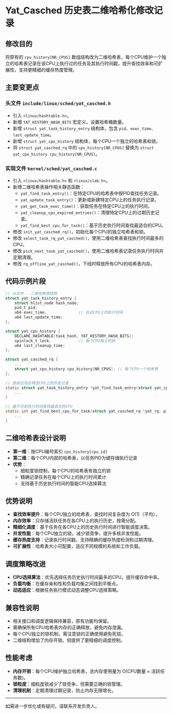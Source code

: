 # Yat_Casched 历史表二维哈希化修改记录

## 修改目的
将原有的 `cpu_history[NR_CPUS]` 数组结构改为二维哈希表，每个CPU维护一个独立的哈希表记录在该CPU上执行过的任务及其执行时间戳，提升查找效率和可扩展性，支持更精细的缓存热度管理。

## 主要变更点

### 头文件 `include/linux/sched/yat_casched.h`
- 引入 `<linux/hashtable.h>`。
- 新增 `YAT_HISTORY_HASH_BITS` 宏定义，设置哈希桶数量。
- 新增 `struct yat_task_history_entry` 结构体，包含 `pid`、`exec_time`、`last_update_time`。
- 新增 `struct yat_cpu_history` 结构体，每个CPU一个独立的哈希表和锁。
- 将 `struct yat_casched_rq` 中的 `cpu_history[NR_CPUS]` 替换为 `struct yat_cpu_history cpu_history[NR_CPUS]`。

### 实现文件 `kernel/sched/yat_casched.c`
- 引入 `<linux/hashtable.h>` 和 `<linux/slab.h>`。
- 新增二维哈希表操作相关静态函数：
  - `yat_find_task_entry()`：在特定CPU的哈希表中按PID查找任务记录。
  - `yat_update_task_entry()`：更新或新建特定CPU上的任务执行记录。
  - `yat_get_task_exec_time()`：获取任务在特定CPU上的执行时间。
  - `yat_cleanup_cpu_expired_entries()`：清理特定CPU上的过期历史记录。
  - `yat_find_best_cpu_for_task()`：基于历史执行时间查找最适合的CPU。
- 修改 `init_yat_casched_rq()`，初始化每个CPU的独立哈希表和锁。
- 修改 `select_task_rq_yat_casched()`，使用二维哈希表查找执行时间最多的CPU。
- 修改 `pick_next_task_yat_casched()`，使用二维哈希表记录任务执行时间并定期清理。
- 修改 `rq_offline_yat_casched()`，下线时释放所有CPU的哈希表内存。

## 代码示例片段
```c
// 头文件 - 二维哈希表结构
struct yat_task_history_entry {
    struct hlist_node hash_node;
    pid_t pid;
    u64 exec_time;              // 在此CPU上的执行时间
    u64 last_update_time;
};

struct yat_cpu_history {
    DECLARE_HASHTABLE(task_hash, YAT_HISTORY_HASH_BITS);
    spinlock_t lock;            // 每个CPU独立的锁
    u64 last_cleanup_time;
};

struct yat_casched_rq {
    ...
    struct yat_cpu_history cpu_history[NR_CPUS]; // 每个CPU一个哈希表
};

// 查找任务在特定CPU上的历史记录
static struct yat_task_history_entry *yat_find_task_entry(struct yat_cpu_history *cpu_hist, pid_t pid) {
    ...
}

// 基于历史执行时间查找最适合的CPU
static int yat_find_best_cpu_for_task(struct yat_casched_rq *yat_rq, pid_t pid, const struct cpumask *allowed_cpus) {
    ...
}
```

## 二维哈希表设计说明
- **第一维**：按CPU编号索引 `cpu_history[cpu_id]`
- **第二维**：每个CPU内部的哈希表，以任务PID为键存储执行记录
- **优势**：
  - 细粒度锁控制，每个CPU的哈希表有独立的锁
  - 精确记录任务在每个CPU上的执行时间累计
  - 支持基于历史执行时间的智能CPU选择算法

## 优势说明
- **查找效率提升**：每个CPU独立的哈希表，查找时间复杂度为 O(1)（平均）。
- **内存效率**：只存储活跃任务在各CPU上的执行历史，按需分配。
- **精细化调度**：基于任务在各CPU上的历史执行时间进行智能调度决策。
- **并发性能**：每个CPU独立的锁，减少锁竞争，提升多核并发性能。
- **缓存热度支持**：记录执行时间戳，支持精确的缓存热度检测和过期清理。
- **可扩展性**：哈希表大小可配置，适应不同规模的系统和工作负载。

## 调度策略改进
- **CPU选择算法**：优先选择任务历史执行时间最多的CPU，提升缓存命中率。
- **负载均衡**：在缓存亲和性和负载均衡之间找到平衡点。
- **动态适应**：根据任务执行模式动态调整CPU选择策略。

## 兼容性说明
- 相关接口和调度逻辑保持兼容，原有功能均保留。
- 需确保所有CPU哈希表内存的正确释放，避免内存泄漏。
- 每个CPU独立的锁机制，需注意锁的正确使用避免死锁。
- 二维结构增加了内存开销，但提供了更精细的调度控制。

## 性能考虑
- **内存开销**：每个CPU维护独立哈希表，总内存使用量为 O(CPU数量 × 活跃任务数)。
- **锁粒度**：细粒度锁减少了锁竞争，但需要正确的锁管理。
- **清理机制**：定期清理过期记录，防止内存无限增长。

---
如需进一步优化或有疑问，请联系开发负责人。